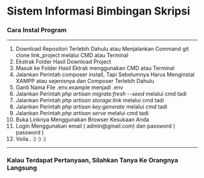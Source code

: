 

<h1>Sistem Informasi Bimbingan Skripsi </h1>

<h3>Cara Instal Program</h3>
<hr>
<ol>
    <li>Download Repositori Terlebih Dahulu atau Menjalankan Command git clone link_project melalui CMD atau Terminal</li>
    <li>Ekstrak Folder Hasil Download Project</li>
    <li>Masuk ke Folder Hasil Ektrak menggunakan CMD atau Terminal</li>
    <li>Jalankan Perintah composer install, Tapi Sebelumnya Harus Menginstal XAMPP atau sejenisnya dan Composer Terlebih Dahulu</li>
    <li>Ganti Nama File .env.example menjadi .env</li>
    <li>Jalankan Perintah <i>php artisan migrate:fresh --seed</i> melalui cmd tadi</li>
    <li>Jalankan Perintah <i>php artisan storage:link</i> melalui cmd tadi</li>
    <li>Jalankan Perintah <i>php artisan key:generate</i> melalui cmd tadi</li>
    <li>Jalankan Perintah <i>php artisan serve</i> melalui cmd tadi</li>
    <li>Buka Linknya Menggunakan Browser Kesukaan Anda</li>
    <li>Login Menggunakan email ( admin@gmail.com) dan password ( password )</li>
    <li>Voila.. :) :) :)</li>
</ol>
<hr>
<h3>Kalau Terdapat Pertanyaan, Silahkan Tanya Ke Orangnya Langsung</h3>
